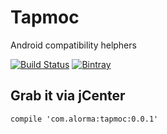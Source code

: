 # Tapmoc
Android compatibility helphers

[![Build Status](https://travis-ci.org/alorma/Tapmoc.svg?branch=master)](https://travis-ci.org/alorma/Tapmoc) [![Bintray](https://img.shields.io/bintray/v/alorma/maven/tapmoc.svg?maxAge=2592000)](https://bintray.com/alorma/maven/tapmoc/)

## Grab it via jCenter

```
compile 'com.alorma:tapmoc:0.0.1'
```
